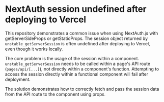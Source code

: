 # NextAuth session undefined after deploying to Vercel

This repository demonstrates a common issue when using NextAuth.js with getServerSideProps or getStaticProps. The session object returned by `unstable_getServerSession` is often undefined after deploying to Vercel, even though it works locally.

The core problem is the usage of the session within a component.  `unstable_getServerSession` needs to be called within a page's API route (`pages/api/[...]`), not directly within a component's function.  Attempting to access the session directly within a functional component will fail after deployment.

The solution demonstrates how to correctly fetch and pass the session data from the API route to the component using props.